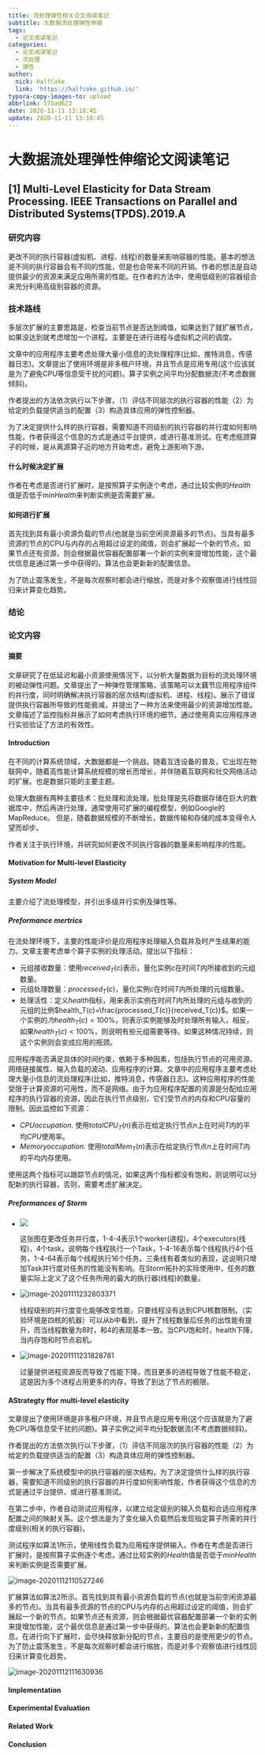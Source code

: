 ```yaml
---
title: 流处理弹性相关论文阅读笔记
subtitle: 大数据流处理弹性伸缩
tags:
  - 论文阅读笔记
categories:
  - 论文阅读笔记
  - 流处理
  - 弹性
author:
  nick: HalfCoke
  link: 'https://halfcoke.github.io/'
typora-copy-images-to: upload
abbrlink: 575ad623
date: 2020-11-11 13:18:45
update: 2020-11-11 13:18:45
---
```


# 大数据流处理弹性伸缩论文阅读笔记

## [1] Multi-Level Elasticity for Data Stream Processing. IEEE Transactions on Parallel and Distributed Systems(TPDS).2019.A

### 研究内容

更改不同的执行容器(虚拟机、进程、线程)的数量来影响容器的性能。基本的想法是不同的执行容器会有不同的性能，但是也会带来不同的开销。作者的想法是自动提供最少的资源来满足应用所需的性能。在作者的方法中，使用低级别的容器组合来充分利用高级别容器的资源。

### 技术路线

多层次扩展的主要思路是，检查当前节点是否达到阈值，如果达到了就扩展节点，如果没达到就考虑增加一个进程。主要是在进行进程与虚拟机之间的调度。

文章中的应用程序主要考虑处理大量小信息的流处理程序(比如，推特消息，传感器日志)。文章提出了使用环境是非多租户环境，并且节点是应用专用(这个应该就是为了避免CPU等信息受干扰的问题)。算子实例之间平均分配数据流(不考虑数据倾斜)。

作者提出的方法依次执行以下步骤，（1）评估不同层次的执行容器的性能（2）为给定的负载提供适当的配置（3）构造具体应用的弹性控制器。

为了决定提供什么样的执行容器，需要知道不同级别的执行容器的并行度如何影响性能，作者获得这个信息的方式是通过平台提供，或进行基准测试。在考虑瓶颈算子的时候，是从离源算子近的地方开始考虑，避免上游影响下游。

#### 什么时候决定扩展

作者在考虑是否进行扩展时，是按照算子实例逐个考虑，通过比较实例的$Health$值是否低于$minHealth$来判断实例是否需要扩展。

#### 如何进行扩展

首先找到具有最小资源负载的节点(也就是当前空闲资源最多的节点)。当具有最多资源的节点的CPU与内存的占用超过设定的阈值，则会扩展起一个新的节点。如果节点还有资源，则会根据最优容器配置部署一个新的实例来提增加性能，这个最优信息是通过第一步中获得的。算法也会更新新的配置信息。

为了防止震荡发生，不是每次观察时都会进行缩放，而是对多个观察值进行线性回归来计算变化趋势。

### 结论

### 论文内容

#### 摘要

文章研究了在低延迟和最小资源使用情况下，以分析大量数据为目标的流处理环境的被动弹性问题。文章提出了一种弹性管理策略，该策略可以太藕节应用程序组件的并行度，同时明确解决执行容器的层次结构(虚拟机、进程、线程)。展示了错误提供执行容器所导致的性能衰减，并提出了一种方法来使用最少的资源增加性能。文章描述了监控指标并展示了如何考虑执行环境的细节。通过使用真实应用程序进行实验验证了方法的有效性。

#### Introduction

在不同的计算系统领域，大数据都是一个挑战。随着互连设备的普及，它出现在物联网中，随着高性能计算系统规模的增长而增长，并伴随着互联网和社交网络活动的扩展。也是数据只能的主要主题。

处理大数据有两种主要技术：批处理和流处理。批处理是先将数据存储在巨大的数据库中，然后再进行处理，通常使用可扩展的编程模型，例如Google的MapReduce。 但是，随着数据规模的不断增长，数据传输和存储的成本变得令人望而却步。

作者关注于执行环境，并研究如何更改不同执行容器的数量来影响程序的性能。

#### Motivation for Multi-level Elasticity

##### System Model

主要介绍了流处理模型，并引出多级并行实例及弹性等。

##### Preformance mertrics

在流处理环境下，主要的性能评价是应用程序处理输入负载并及时产生结果的能力。文章主要考虑单个算子实例的处理活动。提出以下指标：

- 元组接收数量：使用$received_T(c)$表示，量化实例$c$在时间$T$内所接收到的元组数量。
- 元组处理数量：$processed_T(c)$，量化实例$c$在时间$T$内所处理的元组数量。
- 处理活性：定义$health$指标，用来表示实例在时间$T$内所处理的元组与收到的元组的比例$health_T(c)=\frac{processed_T(c)}{received_T(c)}$。如果一个实例的$为$$health_T(c)=100\%$，则表示实例能够及时处理所有输入，相反，如果$health_T(c)<100\%$，则说明有些元组需要等待。如果这种情况持续，则这个实例则会变成应用的瓶颈。

应用程序能否满足具体的时间约束，依赖于多种因素，包括执行节点的可用资源、网络链接属性、输入负载的波动、应用程序的计算。文章中的应用程序主要考虑处理大量小信息的流处理程序(比如，推特消息，传感器日志)。这种应用程序的性能受限于计算资源的可用性，而不是网络。由于为应用程序配置的资源是分配给应用程序的执行容器的资源，因此在执行节点级别，它们受节点的内存和CPU容量的限制。因此监控如下资源：

- $CPU occupation$. 使用$totalCPU_T(n)$表示在给定执行节点$n$上在时间$T$内的平均$CPU$使用率。
- $Memory occupation$. 使用$totalMem_T(n)$表示在给定执行节点$n$上在时间$T$内的平均内存使用。

使用这两个指标可以跟踪节点的情况，如果这两个指标都没有饱和，则说明可以分配新的执行容器，否则，需要考虑扩展决定。

##### Preformances of Storm

- ![](https://gitee.com/halfcoke/blog_img/raw/master/img/20201111230437.png)

  这张图在更改任务并行度，1-4-4表示1个worker(进程)，4个executors(线程)，4个task，说明每个线程执行一个Task，1-4-16表示每个线程执行4个任务，1-4-64表示每个线程执行16个任务。三条线有着类似的表现，这说明只增加Task并行度对任务的性能没有影响。在Storm拓扑的实际使用中，任务的数量实际上定义了这个任务所用的最大的执行器(线程)的数量。

- ![image-20201111232803371](https://gitee.com/halfcoke/blog_img/raw/master/img/image-20201111232803371.png)

  线程级别的并行度变化能够改变性能，只要线程没有达到CPU核数限制。（实验环境是四核的机器）可以从b中看到，提升了线程数量后任务的出性能有提升，而当线程数量为8时，和4的表现基本一致。当CPU饱和时，health下降，当内存饱和时节点宕机。

- ![image-20201111231828781](https://gitee.com/halfcoke/blog_img/raw/master/img/image-20201111231828781.png)

  过量提供进程资源反而导致了性能下降，而且更多的进程导致了性能不稳定，这是因为多个进程占用更多的内存，导致了到达了节点的极限。

#### AStrategty ffor multi-level elasticity

文章提出了使用环境是非多租户环境，并且节点是应用专用(这个应该就是为了避免CPU等信息受干扰的问题)。算子实例之间平均分配数据流(不考虑数据倾斜)。

作者提出的方法依次执行以下步骤，（1）评估不同层次的执行容器的性能（2）为给定的负载提供适当的配置（3）构造具体应用的弹性控制器。

第一步解决了系统模型中的执行容器的层次结构，为了决定提供什么样的执行容器，需要知道不同级别的执行容器的并行度如何影响性能，作者获得这个信息的方式是通过平台提供，或进行基准测试。

在第二步中，作者自动测试应用程序，以建立给定级别的输入负载和合适应用程序配置之间的映射关系。这个想法是为了变化输入负载然后发现指定算子所需的并行度级别(相关的执行容器)。

测试程序如算法1所示，使用线性负载为应用程序提供输入。作者在考虑是否进行扩展时，是按照算子实例逐个考虑，通过比较实例的$Health$值是否低于$minHealth$来判断实例是否需要扩展。

![image-20201112110527246](https://gitee.com/halfcoke/blog_img/raw/master/img/image-20201112110527246.png)

扩展算法如算法2所示。首先找到具有最小资源负载的节点(也就是当前空闲资源最多的节点)。当具有最多资源的节点的CPU与内存的占用超过设定的阈值，则会扩展起一个新的节点。如果节点还有资源，则会根据最优容器配置部署一个新的实例来提增加性能，这个最优信息是通过第一步中获得的。算法也会更新新的配置信息。在进行向下扩展时，会尽快释放新分配的节点，主要目的是使用更少的节点。为了防止震荡发生，不是每次观察时都会进行缩放，而是对多个观察值进行线性回归来计算变化趋势。

![image-20201112111630936](https://gitee.com/halfcoke/blog_img/raw/master/img/image-20201112111630936.png)

#### Implementation

#### Experimental Evaluation

#### Related Work

#### Conclusion



